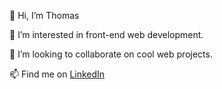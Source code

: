 👋 Hi, I’m Thomas

👀 I’m interested in front-end web development.

💞️ I’m looking to collaborate on cool web projects.

📫 Find me on [LinkedIn](https://www.linkedin.com/in/thomas-maneschijn/)

<!---
thomasnyma/thomasnyma is a ✨ special ✨ repository because its `README.md` (this file) appears on your GitHub profile.
You can click the Preview link to take a look at your changes.
--->
